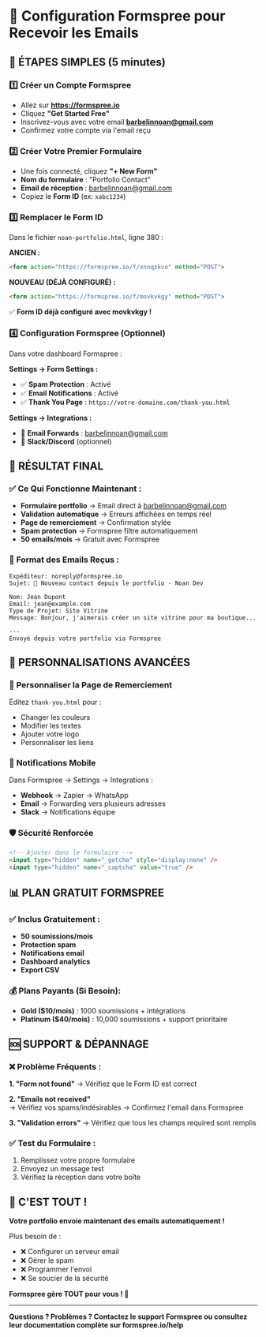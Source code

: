 # 📧 Configuration Formspree pour Recevoir les Emails

## 🚀 **ÉTAPES SIMPLES (5 minutes)**

### 1️⃣ **Créer un Compte Formspree**
- Allez sur **https://formspree.io**
- Cliquez **"Get Started Free"**
- Inscrivez-vous avec votre email **barbelinnoan@gmail.com**
- Confirmez votre compte via l'email reçu

### 2️⃣ **Créer Votre Premier Formulaire**
- Une fois connecté, cliquez **"+ New Form"**
- **Nom du formulaire** : "Portfolio Contact"
- **Email de réception** : barbelinnoan@gmail.com
- Copiez le **Form ID** (ex: `xabc1234`)

### 3️⃣ **Remplacer le Form ID**
Dans le fichier `noan-portfolio.html`, ligne 380 :

**ANCIEN :**
```html
<form action="https://formspree.io/f/xnnqzkvo" method="POST">
```

**NOUVEAU (DÉJÀ CONFIGURÉ) :**
```html
<form action="https://formspree.io/f/movkvkgy" method="POST">
```

✅ **Form ID déjà configuré avec movkvkgy !**

### 4️⃣ **Configuration Formspree (Optionnel)**

Dans votre dashboard Formspree :

**Settings → Form Settings :**
- ✅ **Spam Protection** : Activé
- ✅ **Email Notifications** : Activé
- ✅ **Thank You Page** : `https://votre-domaine.com/thank-you.html`

**Settings → Integrations :**
- 📧 **Email Forwards** : barbelinnoan@gmail.com
- 🔔 **Slack/Discord** (optionnel)

## 🎯 **RÉSULTAT FINAL**

### ✅ **Ce Qui Fonctionne Maintenant :**
- **Formulaire portfolio** → Email direct à barbelinnoan@gmail.com
- **Validation automatique** → Erreurs affichées en temps réel
- **Page de remerciement** → Confirmation stylée
- **Spam protection** → Formspree filtre automatiquement
- **50 emails/mois** → Gratuit avec Formspree

### 📧 **Format des Emails Reçus :**

```
Expéditeur: noreply@formspree.io
Sujet: 🚀 Nouveau contact depuis le portfolio - Noan Dev

Nom: Jean Dupont
Email: jean@example.com
Type de Projet: Site Vitrine
Message: Bonjour, j'aimerais créer un site vitrine pour ma boutique...

---
Envoyé depuis votre portfolio via Formspree
```

## 🔧 **PERSONNALISATIONS AVANCÉES**

### 🎨 **Personnaliser la Page de Remerciement**
Éditez `thank-you.html` pour :
- Changer les couleurs
- Modifier les textes
- Ajouter votre logo
- Personnaliser les liens

### 📱 **Notifications Mobile**
Dans Formspree → Settings → Integrations :
- **Webhook** → Zapier → WhatsApp
- **Email** → Forwarding vers plusieurs adresses
- **Slack** → Notifications équipe

### 🛡️ **Sécurité Renforcée**
```html
<!-- Ajouter dans le formulaire -->
<input type="hidden" name="_gotcha" style="display:none" />
<input type="hidden" name="_captcha" value="true" />
```

## 📊 **PLAN GRATUIT FORMSPREE**

### ✅ **Inclus Gratuitement :**
- **50 soumissions/mois**
- **Protection spam**
- **Notifications email**
- **Dashboard analytics**
- **Export CSV**

### 💰 **Plans Payants (Si Besoin):**
- **Gold ($10/mois)** : 1000 soumissions + intégrations
- **Platinum ($40/mois)** : 10,000 soumissions + support prioritaire

## 🆘 **SUPPORT & DÉPANNAGE**

### ❌ **Problème Fréquents :**

**1. "Form not found"**
→ Vérifiez que le Form ID est correct

**2. "Emails not received"**  
→ Vérifiez vos spams/indésirables
→ Confirmez l'email dans Formspree

**3. "Validation errors"**
→ Vérifiez que tous les champs required sont remplis

### ✅ **Test du Formulaire :**
1. Remplissez votre propre formulaire
2. Envoyez un message test
3. Vérifiez la réception dans votre boîte

## 🎉 **C'EST TOUT !**

**Votre portfolio envoie maintenant des emails automatiquement !**

Plus besoin de :
- ❌ Configurer un serveur email
- ❌ Gérer le spam
- ❌ Programmer l'envoi
- ❌ Se soucier de la sécurité

**Formspree gère TOUT pour vous ! 🚀**

---

**Questions ? Problèmes ? Contactez le support Formspree ou consultez leur documentation complète sur formspree.io/help**
